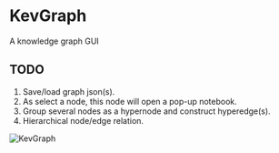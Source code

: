 # KevGraph

A knowledge graph GUI 

## TODO
1. Save/load graph json(s).
2. As select a node, this node will open a pop-up notebook.
3. Group several nodes as a hypernode and construct hyperedge(s). 
4. Hierarchical node/edge relation.

![KevGraph](https://github.com/user-attachments/assets/24bbb689-c9d0-4399-871f-ff1afc70f0ff)
